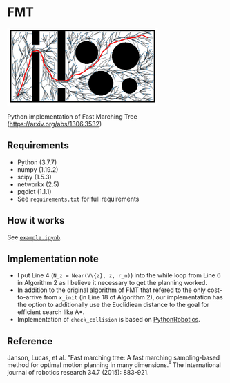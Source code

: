 # FMT

![result](assets/result.png)

Python implementation of Fast Marching Tree (https://arxiv.org/abs/1306.3532)

## Requirements
- Python (3.7.7)
- numpy (1.19.2)
- scipy (1.5.3)
- networkx (2.5)
- pqdict (1.1.1)
- See `requirements.txt` for full requirements

## How it works
See [`example.ipynb`](https://github.com/yonetaniryo/fmt/blob/main/example.ipynb).

## Implementation note
- I put Line 4 (`N_z = Near(V\{z}, z, r_n)`) into the while loop from Line 6 in Algorithm 2 as I believe it necessary to get the planning worked.
- In addition to the original algorithm of FMT that refered to the only cost-to-arrive from `x_init` (in Line 18 of Algorithm 2), our implementation has the option to additionally use the Euclidiean distance to the goal for efficient search like A*.
- Implementation of `check_collision` is based on [PythonRobotics](https://github.com/AtsushiSakai/PythonRobotics).

## Reference

Janson, Lucas, et al. "Fast marching tree: A fast marching sampling-based method for optimal motion planning in many dimensions." The International journal of robotics research 34.7 (2015): 883-921.

